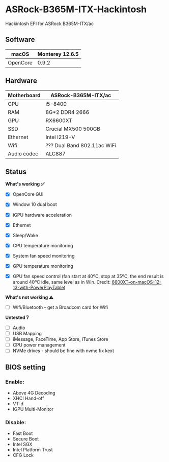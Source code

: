 # ASRock-B365M-ITX-Hackintosh
Hackintosh EFI for ASRock B365M-ITX/ac
## Software
|  macOS     |Monterey 12.6.5   |
| ------------- |-------------| 
|OpenCore    |  0.9.2  | 



## Hardware
| Motherboard   |ASRock-B365M-ITX/ac   |
| ------------- |-------------| 
|CPU    | i5-8400  | 
|RAM    | 8G*2 DDR4 2666  | 
|GPU    | RX6600XT  | 
|SSD    |   Crucial MX500 500GB       |
|Ethernet    | Intel I219-V  | 
|Wifi   | ??? Dual Band 802.11ac WiFi  | 
|Audio codec   | ALC887  | 


## Status

<summary><strong>What's working ✅</strong></summary>

- [x] OpenCore GUI
- [x] Window 10 dual boot
- [x] iGPU hardware acceleration
- [x] Ethernet
- [x] Sleep/Wake
- [x] CPU temperature monitoring
- [x] System fan speed monitoring
- [x] GPU temperature monitoring
- [x] GPU fan speed control (fan start at 40ºC, stop at 35ºC, the end result is around 40ºC idle, same level as in Win. Credit: [6600XT-on-macOS-12-13-with-PowerPlayTable](https://github.com/perez987/6600XT-on-macOS-12-13-with-PowerPlayTable))


<summary><strong>What's not working ⚠️</strong></summary>



- [ ] Wifi/Bluetooth - get a Broadcom card for Wifi




<summary><strong>Untested ❔</strong></summary>


- [ ] Audio
- [ ] USB Mapping
- [ ] iMessage, FaceTime, App Store, iTunes Store
- [ ] CPU power management
- [ ] NVMe drives - should be fine with nvme fix kext

## BIOS setting
### Enable:
* Above 4G Decoding
* XHCI Hand-off
* VT-d
* IGPU Multi-Monitor

### Disable:
* Fast Boot
* Secure Boot
* Intel SGX
* Intel Platform Trust
* CFG Lock
